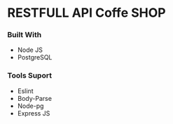 # RESTFULL API Coffe SHOP
### Built With
- Node JS
- PostgreSQL
### Tools Suport
- Eslint
- Body-Parse
- Node-pg
- Express JS

